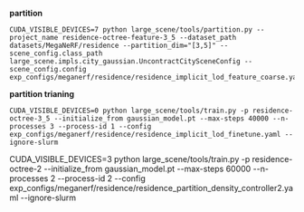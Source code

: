 **partition**

```shell
CUDA_VISIBLE_DEVICES=7 python large_scene/tools/partition.py --project_name residence-octree-feature-3_5 --dataset_path datasets/MegaNeRF/residence --partition_dim="[3,5]" --scene_config.class_path large_scene.impls.city_gaussian.UncontractCitySceneConfig --scene_config.config exp_configs/meganerf/residence/residence_implicit_lod_feature_coarse.yaml
```

**partition trianing**

```shell
CUDA_VISIBLE_DEVICES=0 python large_scene/tools/train.py -p residence-octree-3_5 --initialize_from gaussian_model.pt --max-steps 40000 --n-processes 3 --process-id 1 --config exp_configs/meganerf/residence/residence_implicit_lod_finetune.yaml --ignore-slurm
```

CUDA_VISIBLE_DEVICES=3 python large_scene/tools/train.py -p residence-octree-2 --initialize_from gaussian_model.pt --max-steps 60000 --n-processes 2 --process-id 2 --config exp_configs/meganerf/residence/residence_partition_density_controller2.yaml --ignore-slurm